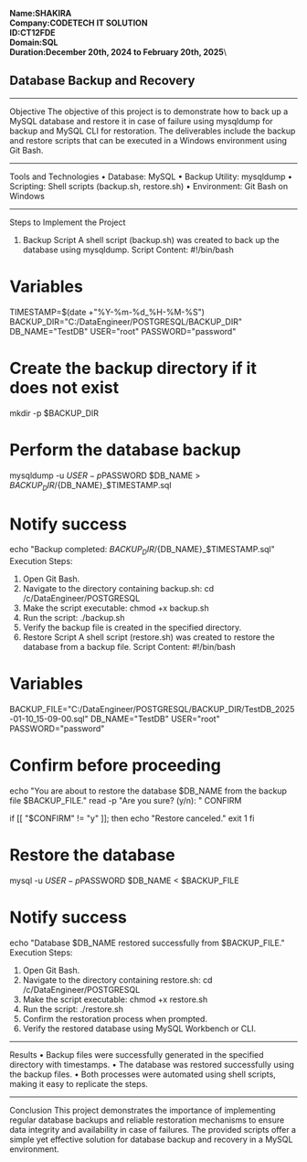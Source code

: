 **Name:SHAKIRA\
Company:CODETECH IT SOLUTION\
ID:CT12FDE\
Domain:SQL\
Duration:December 20th, 2024 to February 20th, 2025**\


## Database Backup and Recovery
________________________________________
Objective
The objective of this project is to demonstrate how to back up a MySQL database and restore it in case of failure using mysqldump for backup and MySQL CLI for restoration. The deliverables include the backup and restore scripts that can be executed in a Windows environment using Git Bash.
________________________________________
Tools and Technologies
•	Database: MySQL
•	Backup Utility: mysqldump
•	Scripting: Shell scripts (backup.sh, restore.sh)
•	Environment: Git Bash on Windows
________________________________________
Steps to Implement the Project
1. Backup Script
A shell script (backup.sh) was created to back up the database using mysqldump.
Script Content:
#!/bin/bash

# Variables
TIMESTAMP=$(date +"%Y-%m-%d_%H-%M-%S")
BACKUP_DIR="C:/DataEngineer/POSTGRESQL/BACKUP_DIR"
DB_NAME="TestDB"
USER="root"
PASSWORD="password"

# Create the backup directory if it does not exist
mkdir -p $BACKUP_DIR

# Perform the database backup
mysqldump -u $USER -p$PASSWORD $DB_NAME > $BACKUP_DIR/${DB_NAME}_$TIMESTAMP.sql

# Notify success
echo "Backup completed: $BACKUP_DIR/${DB_NAME}_$TIMESTAMP.sql"
Execution Steps:
1.	Open Git Bash.
2.	Navigate to the directory containing backup.sh:
cd /c/DataEngineer/POSTGRESQL
3.	Make the script executable:
chmod +x backup.sh
4.	Run the script:
./backup.sh
5.	Verify the backup file is created in the specified directory.
2. Restore Script
A shell script (restore.sh) was created to restore the database from a backup file.
Script Content:
#!/bin/bash

# Variables
BACKUP_FILE="C:/DataEngineer/POSTGRESQL/BACKUP_DIR/TestDB_2025-01-10_15-09-00.sql"
DB_NAME="TestDB"
USER="root"
PASSWORD="password"

# Confirm before proceeding
echo "You are about to restore the database $DB_NAME from the backup file $BACKUP_FILE."
read -p "Are you sure? (y/n): " CONFIRM

if [[ "$CONFIRM" != "y" ]]; then
  echo "Restore canceled."
  exit 1
fi
# Restore the database
mysql -u $USER -p$PASSWORD $DB_NAME < $BACKUP_FILE

# Notify success
echo "Database $DB_NAME restored successfully from $BACKUP_FILE."
Execution Steps:
1.	Open Git Bash.
2.	Navigate to the directory containing restore.sh:
cd /c/DataEngineer/POSTGRESQL
3.	Make the script executable:
chmod +x restore.sh
4.	Run the script:
./restore.sh
5.	Confirm the restoration process when prompted.
6.	Verify the restored database using MySQL Workbench or CLI.
________________________________________
Results
•	Backup files were successfully generated in the specified directory with timestamps.
•	The database was restored successfully using the backup files.
•	Both processes were automated using shell scripts, making it easy to replicate the steps.
________________________________________
Conclusion
This project demonstrates the importance of implementing regular database backups and reliable restoration mechanisms to ensure data integrity and availability in case of failures. The provided scripts offer a simple yet effective solution for database backup and recovery in a MySQL environment.
